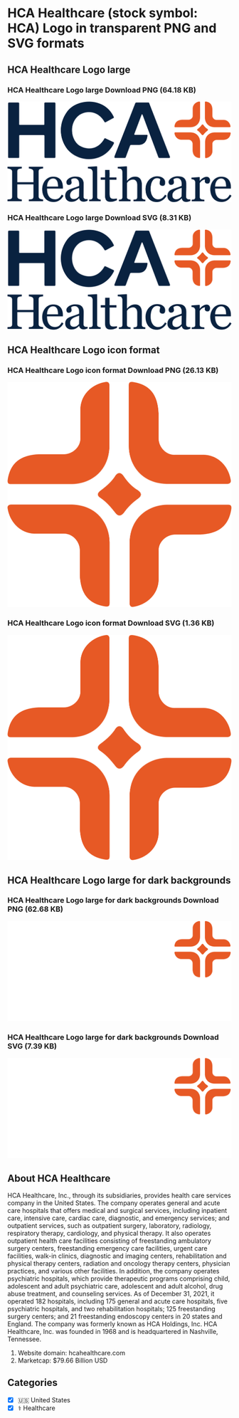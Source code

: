 # HCA Healthcare (stock symbol: HCA) Logo in transparent PNG and SVG formats

## HCA Healthcare Logo large

### HCA Healthcare Logo large Download PNG (64.18 KB)

![HCA Healthcare Logo large Download PNG (64.18 KB)](/img/orig/HCA_BIG-cceb1ed0.png)

### HCA Healthcare Logo large Download SVG (8.31 KB)

![HCA Healthcare Logo large Download SVG (8.31 KB)](/img/orig/HCA_BIG-50704223.svg)

## HCA Healthcare Logo icon format

### HCA Healthcare Logo icon format Download PNG (26.13 KB)

![HCA Healthcare Logo icon format Download PNG (26.13 KB)](/img/orig/HCA-122ba174.png)

### HCA Healthcare Logo icon format Download SVG (1.36 KB)

![HCA Healthcare Logo icon format Download SVG (1.36 KB)](/img/orig/HCA-17216144.svg)

## HCA Healthcare Logo large for dark backgrounds

### HCA Healthcare Logo large for dark backgrounds Download PNG (62.68 KB)

![HCA Healthcare Logo large for dark backgrounds Download PNG (62.68 KB)](/img/orig/HCA_BIG.D-75cfa1ae.png)

### HCA Healthcare Logo large for dark backgrounds Download SVG (7.39 KB)

![HCA Healthcare Logo large for dark backgrounds Download SVG (7.39 KB)](/img/orig/HCA_BIG.D-ccf4abe0.svg)

## About HCA Healthcare

HCA Healthcare, Inc., through its subsidiaries, provides health care services company in the United States. The company operates general and acute care hospitals that offers medical and surgical services, including inpatient care, intensive care, cardiac care, diagnostic, and emergency services; and outpatient services, such as outpatient surgery, laboratory, radiology, respiratory therapy, cardiology, and physical therapy. It also operates outpatient health care facilities consisting of freestanding ambulatory surgery centers, freestanding emergency care facilities, urgent care facilities, walk-in clinics, diagnostic and imaging centers, rehabilitation and physical therapy centers, radiation and oncology therapy centers, physician practices, and various other facilities. In addition, the company operates psychiatric hospitals, which provide therapeutic programs comprising child, adolescent and adult psychiatric care, adolescent and adult alcohol, drug abuse treatment, and counseling services. As of December 31, 2021, it operated 182 hospitals, including 175 general and acute care hospitals, five psychiatric hospitals, and two rehabilitation hospitals; 125 freestanding surgery centers; and 21 freestanding endoscopy centers in 20 states and England. The company was formerly known as HCA Holdings, Inc. HCA Healthcare, Inc. was founded in 1968 and is headquartered in Nashville, Tennessee.

1. Website domain: hcahealthcare.com
2. Marketcap: $79.66 Billion USD


## Categories
- [x] 🇺🇸 United States
- [x] ⚕️ Healthcare
